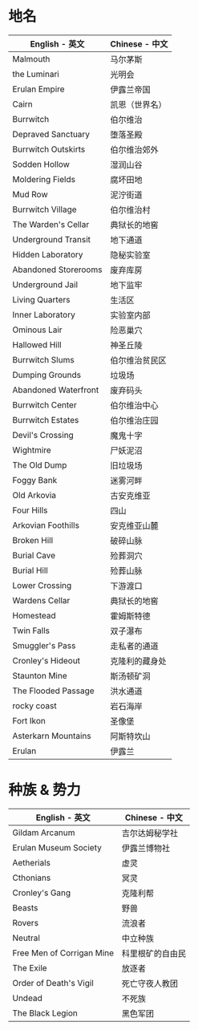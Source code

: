 # 地名
English - 英文                  | Chinese - 中文
------------------------------- | -------------------------
Malmouth                        | 马尔茅斯
the Luminari                    | 光明会
Erulan Empire                   | 伊露兰帝国
Cairn                           | 凯恩（世界名）
Burrwitch                       | 伯尔维治
Depraved Sanctuary              | 堕落圣殿
Burrwitch Outskirts             | 伯尔维治郊外
Sodden Hollow                   | 湿润山谷
Moldering Fields                | 腐坏田地
Mud Row                         | 泥泞街道
Burrwitch Village               | 伯尔维治村
The Warden's Cellar             | 典狱长的地窖
Underground Transit             | 地下通道
Hidden Laboratory               | 隐秘实验室
Abandoned Storerooms            | 废弃库房
Underground Jail                | 地下监牢
Living Quarters                 | 生活区
Inner Laboratory                | 实验室内部
Ominous Lair                    | 险恶巢穴
Hallowed Hill                   | 神圣丘陵
Burrwitch Slums                 | 伯尔维治贫民区
Dumping Grounds                 | 垃圾场
Abandoned Waterfront            | 废弃码头
Burrwitch Center                | 伯尔维治中心
Burrwitch Estates               | 伯尔维治庄园
Devil's Crossing                | 魔鬼十字
Wightmire                       | 尸妖泥沼
The Old Dump                    | 旧垃圾场
Foggy Bank                      | 迷雾河畔
Old Arkovia                     | 古安克维亚
Four Hills                      | 四山
Arkovian Foothills              | 安克维亚山麓
Broken Hill                     | 破碎山脉
Burial Cave                     | 殓葬洞穴
Burial Hill                     | 殓葬山脉
Lower Crossing                  | 下游渡口
Wardens Cellar                  | 典狱长的地窖
Homestead                       | 霍姆斯特德
Twin Falls                      | 双子瀑布
Smuggler's Pass                 | 走私者的通道
Cronley's Hideout               | 克隆利的藏身处
Staunton Mine                   | 斯汤顿矿洞
The Flooded Passage             | 洪水通道
rocky coast                     | 岩石海岸
Fort Ikon                       | 圣像堡
Asterkarn Mountains             | 阿斯特坎山
Erulan                          | 伊露兰

# 种族 & 势力
English - 英文                  | Chinese - 中文
------------------------------- | -------------------------
Gildam Arcanum                  | 吉尔达姆秘学社
Erulan Museum Society           | 伊露兰博物社
Aetherials                      | 虚灵
Cthonians                       | 冥灵
Cronley's Gang                  | 克隆利帮
Beasts                          | 野兽
Rovers                          | 流浪者
Neutral                         | 中立种族
Free Men of Corrigan Mine       | 科里根矿的自由民
The Exile                       | 放逐者
Order of Death's Vigil          | 死亡守夜人教团
Undead                          | 不死族
The Black Legion                | 黑色军团
